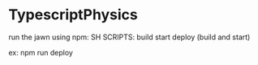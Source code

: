 # TypescriptPhysics

run the jawn using npm:
SH SCRIPTS:
build
start
deploy (build and start)

ex:
npm run deploy